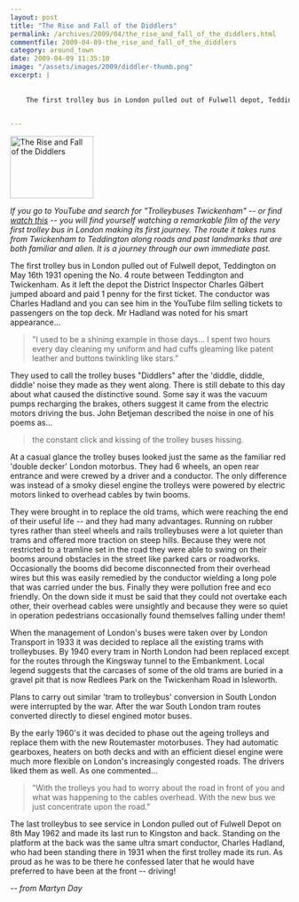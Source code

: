 ```yaml
---
layout: post
title: "The Rise and Fall of the Diddlers"
permalink: /archives/2009/04/the_rise_and_fall_of_the_diddlers.html
commentfile: 2009-04-09-the_rise_and_fall_of_the_diddlers
category: around_town
date: 2009-04-09 11:35:10
image: "/assets/images/2009/diddler-thumb.png"
excerpt: |
    
    
    The first trolley bus in London pulled out of Fulwell depot, Teddington on May 16th 1931 opening the No. 4 route between Teddington and Twickenham. As it left the depot the District Inspector Charles Gilbert jumped aboard and paid 1 penny for the first ticket. The conductor was Charles Hadland and you can see him in the YouTube film selling tickets to passengers on the top deck.
    

---
```


<a href="/assets/images/2009/diddler.png"><img src="/assets/images/2009/diddler-thumb.png" width="150" height="112" alt="The Rise and Fall of the Diddlers" class="photo right" /></a>

*If you go to YouTube and search for "Trolleybuses Twickenham" -- or find [watch this](http://www.youtube.com/watch?v=iySshjjujog) -- you will find yourself watching a remarkable film of the very first trolley bus in London making its first journey. The route it takes runs from Twickenham to Teddington along roads and past landmarks that are both familiar and alien. It is a journey through our own immediate past.*

The first trolley bus in London pulled out of Fulwell depot, Teddington on May 16th 1931 opening the No. 4 route between Teddington and Twickenham. As it left the depot the District Inspector Charles Gilbert jumped aboard and paid 1 penny for the first ticket. The conductor was Charles Hadland and you can see him in the YouTube film selling tickets to passengers on the top deck. Mr Hadland was noted for his smart appearance...

> "I used to be a shining example in those days... I spent two hours every day cleaning my uniform and had cuffs gleaming like patent leather and buttons twinkling like stars."

They used to call the trolley buses "Diddlers" after the 'diddle, diddle, diddle' noise they made as they went along. There is still debate to this day about what caused the distinctive sound. Some say it was the vacuum pumps recharging the brakes, others suggest it came from the electric motors driving the bus. John Betjeman described the noise in one of his poems as...

> the constant click and kissing of the trolley buses hissing.

At a casual glance the trolley buses looked just the same as the familiar red 'double decker' London motorbus. They had 6 wheels, an open rear entrance and were crewed by a driver and a conductor. The only difference was instead of a smoky diesel engine the trolleys were powered by electric motors linked to overhead cables by twin booms.

They were brought in to replace the old trams, which were reaching the end of their useful life -- and they had many advantages. Running on rubber tyres rather than steel wheels and rails trolleybuses were a lot quieter than trams and offered more traction on steep hills. Because they were not restricted to a tramline set in the road they were able to swing on their booms around obstacles in the street like parked cars or roadworks. Occasionally the booms did become disconnected from their overhead wires but this was easily remedied by the conductor wielding a long pole that was carried under the bus. Finally they were pollution free and eco friendly. On the down side it must be said that they could not overtake each other, their overhead cables were unsightly and because they were so quiet in operation pedestrians occasionally found themselves falling under them!

When the management of London's buses were taken over by London Transport in 1933 it was decided to replace all the existing trams with trolleybuses. By 1940 every tram in North London had been replaced except for the routes through the Kingsway tunnel to the Embankment. Local legend suggests that the carcases of some of the old trams are buried in a gravel pit that is now Redlees Park on the Twickenham Road in Isleworth.

Plans to carry out similar 'tram to trolleybus' conversion in South London were interrupted by the war. After the war South London tram routes converted directly to diesel engined motor buses.

By the early 1960's it was decided to phase out the ageing trolleys and replace them with the new Routemaster motorbuses. They had automatic gearboxes, heaters on both decks and with an efficient diesel engine were much more flexible on London's increasingly congested roads. The drivers liked them as well. As one commented...

> "With the trolleys you had to worry about the road in front of you and what was happening to the cables overhead. With the new bus we just concentrate upon the road."

The last trolleybus to see service in London pulled out of Fulwell Depot on 8th May 1962 and made its last run to Kingston and back. Standing on the platform at the back was the same ultra smart conductor, Charles Hadland, who had been standing there in 1931 when the first trolley made its run. As proud as he was to be there he confessed later that he would have preferred to have been at the front -- driving!

<cite>-- from Martyn Day</cite>
